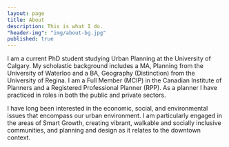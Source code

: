 ```yaml
---
layout: page
title: About
description: This is what I do.
"header-img": "img/about-bg.jpg"
published: true
---
```


I am a current PhD student studying Urban Planning at the University of Calgary. My scholastic background includes a MA, Planning from the University of Waterloo and a BA, Geography (Distinction) from the University of Regina. I am a Full Member (MCIP) in the Canadian Institute of Planners and a Registered Professional Planner (RPP). As a planner I have practiced in roles in both the public and private sectors. 

I have long been interested in the economic, social, and environmental issues that encompass our urban environment. I am particularly engaged in the areas of Smart Growth, creating vibrant, walkable and socially inclusive communities, and planning and design as it relates to the downtown context.